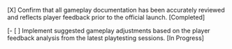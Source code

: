 [X] Confirm that all gameplay documentation has been accurately reviewed and reflects player feedback prior to the official launch. [Completed]

[- [ ] Implement suggested gameplay adjustments based on the player feedback analysis from the latest playtesting sessions. [In Progress]
